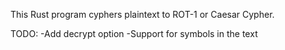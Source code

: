 This Rust program cyphers plaintext to ROT-1 or Caesar Cypher.

TODO:
-Add decrypt option
-Support for symbols in the text
